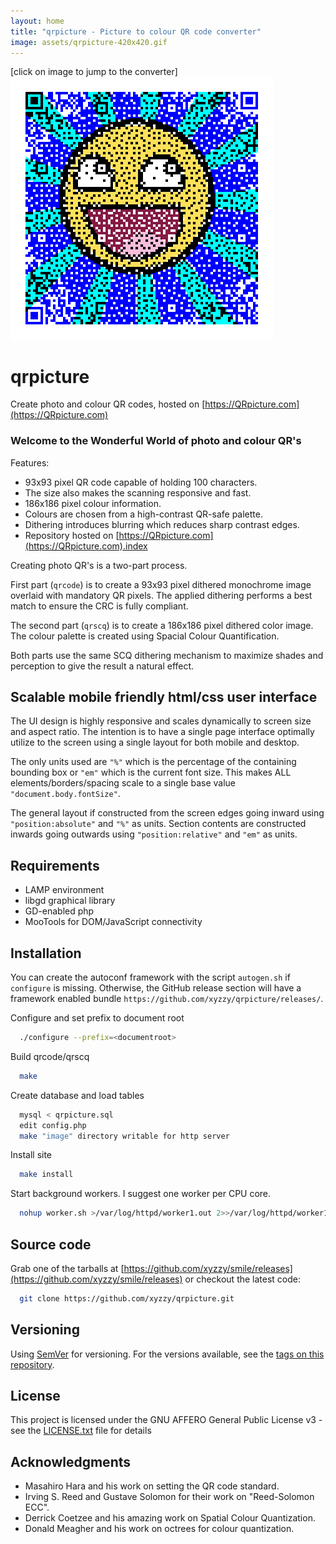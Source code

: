 ```yaml
---
layout: home
title: "qrpicture - Picture to colour QR code converter"
image: assets/qrpicture-420x420.gif
---
```


\[click on image to jump to the converter\]
[![teaser](assets/qrpicture-420x420.gif)](https://QRpicture.com)

# qrpicture

Create photo and colour QR codes, hosted on [https://QRpicture.com](https://QRpicture.com)

### Welcome to the Wonderful World of photo and colour QR's

Features:
*   93x93 pixel QR code capable of holding 100 characters.
*   The size also makes the scanning responsive and fast.
*   186x186 pixel colour information.
*   Colours are chosen from a high-contrast QR-safe palette.
*   Dithering introduces blurring which reduces sharp contrast edges.
*   Repository hosted on [https://QRpicture.com](https://QRpicture.com).index
    
Creating photo QR's is a two-part process.

First part (`qrcode`) is to create a 93x93 pixel dithered monochrome image overlaid with mandatory QR pixels. 
The applied dithering performs a best match to ensure the CRC is fully compliant. 

The second part (`qrscq`) is to create a 186x186 pixel dithered color image.
The colour palette is created using Spacial Colour Quantification.

Both parts use the same SCQ dithering mechanism to maximize shades and perception to give the result a natural effect.

## Scalable mobile friendly html/css user interface

The UI design is highly responsive and scales dynamically to screen size and aspect ratio.
The intention is to have a single page interface optimally utilize to the screen using a single layout for both mobile and desktop.

The only units used are `"%"` which is the percentage of the containing bounding box or `"em"` which is the current font size.
This makes ALL elements/borders/spacing scale to a single base value `"document.body.fontSize"`.

The general layout if constructed from the screen edges going inward using `"position:absolute"` and `"%"` as units.
Section contents are constructed inwards going outwards using `"position:relative"` and `"em"` as units.

## Requirements

*   LAMP environment
*   libgd graphical library
*   GD-enabled php
*   MooTools for DOM/JavaScript connectivity

## Installation

You can create the autoconf framework with the script `autogen.sh` if `configure` is missing.
Otherwise, the GitHub release section will have a framework enabled bundle `https://github.com/xyzzy/qrpicture/releases/`.
 
Configure and set prefix to document root

```sh
  ./configure --prefix=<documentroot>
```

Build qrcode/qrscq

```sh
  make
```

Create database and load tables

```sh
  mysql < qrpicture.sql
  edit config.php
  make "image" directory writable for http server
```

Install site

```sh
  make install
```

Start background workers.
I suggest one worker per CPU core.

```sh
  nohup worker.sh >/var/log/httpd/worker1.out 2>>/var/log/httpd/worker1.err&
```
	
## Source code

Grab one of the tarballs at [https://github.com/xyzzy/smile/releases](https://github.com/xyzzy/smile/releases) or checkout the latest code:

```sh
  git clone https://github.com/xyzzy/qrpicture.git
```

## Versioning

Using [SemVer](http://semver.org/) for versioning. For the versions available, see the [tags on this repository](https://github.com/xyzzy/qrpicture/tags).

## License

This project is licensed under the GNU AFFERO General Public License v3 - see the [LICENSE.txt](LICENSE.txt) file for details

## Acknowledgments

* Masahiro Hara and his work on setting the QR code standard.
* Irving S. Reed and Gustave Solomon for their work on "Reed-Solomon ECC".
* Derrick Coetzee and his amazing work on Spatial Colour Quantization.
* Donald Meagher and his work on octrees for colour quantization.
